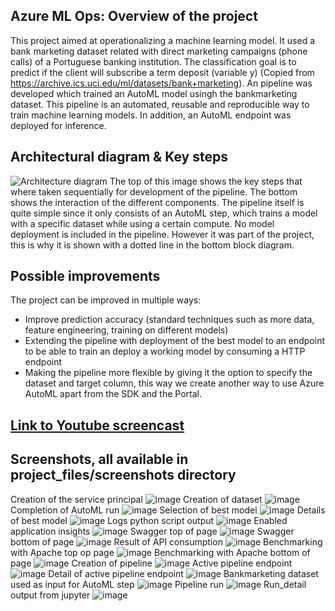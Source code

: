 ## Azure ML Ops: Overview of the project
This project aimed at operationalizing a machine learning model. It used a bank marketing dataset related with direct marketing campaigns (phone calls) of a Portuguese banking institution. The classification goal is to predict if the client will subscribe a term deposit (variable y) (Copied from https://archive.ics.uci.edu/ml/datasets/bank+marketing). An pipeline was developed which trained an AutoML model usingh the bankmarketing dataset. This pipeline is an automated, reusable and reproducible way to train machine learning models. In addition, an AutoML endpoint was deployed for inference.


## Architectural diagram & Key steps
![Architecture diagram](project_files/screenshots/00_architecture_diagram.PNG)
The top of this image shows the key steps that where taken sequentially for development of the pipeline. The bottom shows the interaction of the different components. The pipeline itself is quite simple since it only consists of an AutoML step, which trains a model with a specific dataset while using a certain compute. No model deployment is included in the pipeline. However it was part of the project, this is why it is shown with a dotted line in the bottom block diagram.

## Possible improvements
The project can be improved in multiple ways:
- Improve prediction accuracy (standard techniques such as more data, feature engineering, training on different models)
- Extending the pipeline with deployment of the best model to an endpoint to be able to train an deploy a working model by consuming a HTTP endpoint
- Making the pipeline more flexible by giving it the option to specify the dataset and target column, this way we create another way to use Azure AutoML apart from the SDK and the Portal.

## [Link to Youtube screencast](https://youtu.be/_OzylQjI5Zw)

## Screenshots, all available in project_files/screenshots directory
Creation of the service principal
![image](project_files/screenshots/01_service_principal_created.PNG)
Creation of dataset
![image](project_files/screenshots/02_dataset_created.PNG)
Completion of AutoML run
![image](project_files/screenshots/03_automl_run_completed.PNG)
Selection of best model
![image](project_files/screenshots/05_best_model.PNG)
Details of best model
![image](project_files/screenshots/06_best_model_details.PNG)
Logs python script output
![image](project_files/screenshots/07_output_logs_py.PNG)
Enabled application insights
![image](project_files/screenshots/08_application_insights_enabled.PNG)
Swagger top of page
![image](project_files/screenshots/09_swagger1.PNG)
Swagger bottom of page
![image](project_files/screenshots/09_swagger2.PNG)
Result of API consumption
![image](project_files/screenshots/11_consume_api_result.PNG)
Benchmarking with Apache top op page
![image](project_files/screenshots/12_apache_benchmark.PNG)
Benchmarking with Apache bottom of page
![image](project_files/screenshots/13_apache_benchmark_2.PNG)
Creation of pipeline
![image](project_files/screenshots/14_pipeline_created.PNG)
Active pipeline endpoint
![image](project_files/screenshots/15_pipeline_endpoint_active.PNG)
Detail of active pipeline endpoint
![image](project_files/screenshots/16_pipeline_endpoint_detail.PNG)
Bankmarketing dataset used as input for AutoML step
![image](project_files/screenshots/17_bankmarketing_dataset_used.PNG)
Pipeline run
![image](project_files/screenshots/18_pipeline_run.PNG)
Run_detail output from jupyter
![image](project_files/screenshots/19_jupyter_run_detail.PNG)